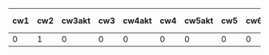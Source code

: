 | cw1 | cw2 | cw3akt | cw3 | cw4akt | cw4 | cw5akt | cw5 | cw6 | cw7akt | cw7 | cw8akt | cw8 | k1 pkt |
|-----|-----|--------|-----|--------|-----|--------|-----|-----|--------|-----|--------|-----|--------|
|   0 |   1 |      0 |   0 |      0 |   0 |      0 |   0 |   0 |      0 |   0 |      0 | ?   |     44 |
